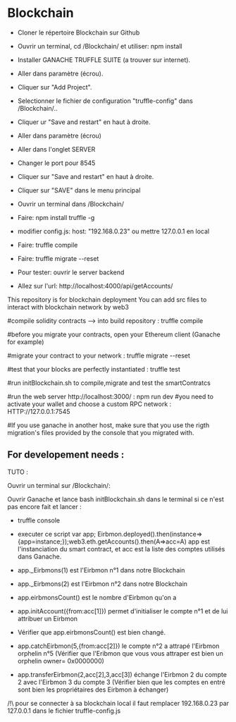 # Blockchain

- Cloner le répertoire Blockchain sur Github
- Ouvrir un terminal, cd /Blockchain/ et utiliser: npm install

- Installer GANACHE TRUFFLE SUITE (a trouver sur internet).
- Aller dans paramètre (écrou).
- Cliquer sur "Add Project".
- Selectionner le fichier de configuration "truffle-config" dans /Blockchain/..
- Cliquer ur "Save and restart" en haut à droite.
- Aller dans paramètre (écrou)
- Aller dans l'onglet SERVER
- Changer le port pour 8545
- Cliquer sur "Save and restart" en haut à droite.
- Cliquer sur "SAVE" dans le menu principal

- Ouvrir un terminal dans /Blockchain/
- Faire: npm install truffle -g
- modifier config.js: host: "192.168.0.23" ou mettre 127.0.0.1 en local
- Faire: truffle compile
- Faire: truffle migrate --reset

- Pour tester: ouvrir le server backend
- Allez sur l'url: http://localhost:4000/api/getAccounts/

This repository is for blockchain deployment
You can add src files to interact with blockchain network by web3 

#compile solidity contracts --> into build repository : 
 truffle compile

#before you migrate your contracts, open your Ethereum client (Ganache for example)

#migrate your contract to your network : truffle migrate --reset

#test that your blocks are perfectly instantiated  : truffle test 


#run initBlockchain.sh to compile,migrate and test the smartContratcs

#run the web server  http://localhost:3000/  : npm run dev 
#you need to activate your wallet and choose a custom RPC network : HTTP://127.0.0.1:7545

#If you use ganache in another host, make sure that you use the rigth  migration's files provided by the console that you migrated with. 


## For developement needs :
 
TUTO : 

Ouvrir un terminal sur /Blockchain/:

Ouvrir Ganache et lance bash initBlockchain.sh dans le terminal si ce n'est pas encore fait et lancer : 
- truffle console
- executer ce script var app; Eirbmon.deployed().then(instance=>{app=instance;});web3.eth.getAccounts().then(A=>acc=A)
app est l'instanciation du smart contract, et acc est la liste des comptes utilisés dans Ganache.

- app._Eirbmons(1) est l'Eirbmon n°1 dans notre Blockchain 
- app._Eirbmons(2) est l'Eirbmon n°2 dans notre Blockchain
- app.eirbmonsCount() est le nombre d'Eirbmon qu'on a 
- app.initAccount({from:acc[1]}) permet d'initialiser le compte n°1 et de lui attribuer un Eirbmon
- Vérifier que app.eirbmonsCount() est bien changé.
- app.catchEirbmon(5,{from:acc[2]}) le compte n°2 a attrapé l'Eirbmon orphelin n°5 (Vérifier que l'Eribmon que vous vous attraper est bien un orphelin owner= 0x0000000)
-  app.transferEirbmon(2,acc[2],3,acc[3]) échange l'Eirbmon 2 du compte 2 avec l'Eirbmon 3 du compte 3 (Vérifier bien que les comptes en entré sont bien les propriétaires des Eirbmon à échanger)
 
 
 
	
/!\ pour se connecter à sa blockchain local il faut remplacer 192.168.0.23 par 127.0.0.1 dans le fichier truffle-config.js


